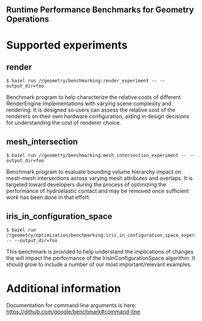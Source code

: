 Runtime Performance Benchmarks for Geometry Operations
------------------------------------------------------

# Supported experiments

## render

```
$ bazel run //geometry/benchmarking:render_experiment -- --output_dir=foo
```

Benchmark program to help characterize the relative costs of different
RenderEngine implementations with varying scene complexity and rendering. It is
designed so users can assess the relative cost of the renderers on their own
hardware configuration, aiding in design decisions for understanding the cost of
renderer choice.

## mesh_intersection

```
$ bazel run //geometry/benchmarking:mesh_intersection_experiment -- --output_dir=foo
```

Benchmark program to evaluate bounding volume hierarchy impact on mesh-mesh
intersections across varying mesh attributes and overlaps. It is targeted toward
developers during the process of optimizing the performance of hydroelastic
contact and may be removed once sufficient work has been done in that effort.

## iris_in_configuration_space

```
$ bazel run //geometry/optimization/benchmarking:iris_in_configuration_space_experiment -- --output_dir=foo
```

This benchmark is provided to help understand the implications of changes the
will impact the performance of the IrisInConfigurationSpace algorithm. It
should grow to include a number of our most important/relevant examples.

# Additional information

Documentation for command line arguments is here:
https://github.com/google/benchmark#command-line
